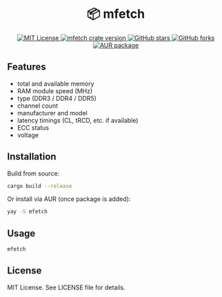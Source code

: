 <h1 align="center">📦 mfetch</h1>

<p align="center">
  <a href="https://github.com/xdearboy/mfetch/blob/master/LICENSE">
    <img src="https://img.shields.io/badge/license-MIT-blue.svg" alt="MIT License" />
  </a>
  <a href="https://crates.io/crates/mfetch">
    <img src="https://img.shields.io/crates/v/mfetch.svg" alt="mfetch crate version" />
  </a>
  <a href="https://github.com/xdearboy/mfetch/stargazers">
    <img src="https://img.shields.io/github/stars/xdearboy/mfetch.svg" alt="GitHub stars" />
  </a>
  <a href="https://github.com/xdearboy/mfetch/network">
    <img src="https://img.shields.io/github/forks/xdearboy/mfetch.svg" alt="GitHub forks" />
  </a>
  <a href="https://aur.archlinux.org/packages/mfetch">
    <img src="https://img.shields.io/badge/AUR-mfetch-green.svg" alt="AUR package" />
  </a>
</p>

## Features

- total and available memory  
- RAM module speed (MHz)  
- type (DDR3 / DDR4 / DDR5)  
- channel count  
- manufacturer and model  
- latency timings (CL, tRCD, etc. if available)  
- ECC status  
- voltage

## Installation

Build from source:

```bash
cargo build --release
```
Or install via AUR (once package is added):

```bash
yay -S mfetch
```

## Usage
```bash
mfetch
```

## License
MIT License. See LICENSE file for details.
